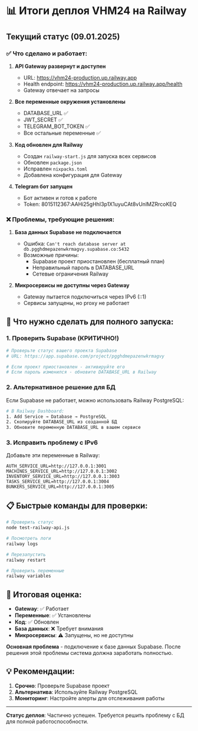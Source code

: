 # 📊 Итоги деплоя VHM24 на Railway

## Текущий статус (09.01.2025)

### ✅ Что сделано и работает:

1. **API Gateway развернут и доступен**
   - URL: https://vhm24-production.up.railway.app
   - Health endpoint: https://vhm24-production.up.railway.app/health
   - Gateway отвечает на запросы

2. **Все переменные окружения установлены**
   - DATABASE_URL ✅
   - JWT_SECRET ✅
   - TELEGRAM_BOT_TOKEN ✅
   - Все остальные переменные ✅

3. **Код обновлен для Railway**
   - Создан `railway-start.js` для запуска всех сервисов
   - Обновлен `package.json`
   - Исправлен `nixpacks.toml`
   - Добавлена конфигурация для Gateway

4. **Telegram бот запущен**
   - Бот активен и готов к работе
   - Token: 8015112367:AAHi25gHhI3p1X1uyuCAt8vUnlMZRrcoKEQ

### ❌ Проблемы, требующие решения:

1. **База данных Supabase не подключается**
   - Ошибка: `Can't reach database server at db.pgghdmepazenwkrmagvy.supabase.co:5432`
   - Возможные причины:
     - Supabase проект приостановлен (бесплатный план)
     - Неправильный пароль в DATABASE_URL
     - Сетевые ограничения Railway

2. **Микросервисы не доступны через Gateway**
   - Gateway пытается подключиться через IPv6 (::1)
   - Сервисы запущены, но proxy не работает

## 🔧 Что нужно сделать для полного запуска:

### 1. Проверить Supabase (КРИТИЧНО!)

```bash
# Проверьте статус вашего проекта Supabase
# URL: https://app.supabase.com/project/pgghdmepazenwkrmagvy

# Если проект приостановлен - активируйте его
# Если пароль изменился - обновите DATABASE_URL в Railway
```

### 2. Альтернативное решение для БД

Если Supabase не работает, можно использовать Railway PostgreSQL:

```bash
# В Railway Dashboard:
1. Add Service → Database → PostgreSQL
2. Скопируйте DATABASE_URL из созданной БД
3. Обновите переменную DATABASE_URL в вашем сервисе
```

### 3. Исправить проблему с IPv6

Добавьте эти переменные в Railway:

```env
AUTH_SERVICE_URL=http://127.0.0.1:3001
MACHINES_SERVICE_URL=http://127.0.0.1:3002
INVENTORY_SERVICE_URL=http://127.0.0.1:3003
TASKS_SERVICE_URL=http://127.0.0.1:3004
BUNKERS_SERVICE_URL=http://127.0.0.1:3005
```

## 📋 Быстрые команды для проверки:

```bash
# Проверить статус
node test-railway-api.js

# Посмотреть логи
railway logs

# Перезапустить
railway restart

# Проверить переменные
railway variables
```

## 🎯 Итоговая оценка:

- **Gateway**: ✅ Работает
- **Переменные**: ✅ Установлены
- **Код**: ✅ Обновлен
- **База данных**: ❌ Требует внимания
- **Микросервисы**: ⚠️ Запущены, но не доступны

**Основная проблема** - подключение к базе данных Supabase. После решения этой проблемы система
должна заработать полностью.

## 💡 Рекомендации:

1. **Срочно**: Проверьте Supabase проект
2. **Альтернатива**: Используйте Railway PostgreSQL
3. **Мониторинг**: Настройте алерты для отслеживания работы

---

**Статус деплоя**: Частично успешен. Требуется решить проблему с БД для полной работоспособности.
